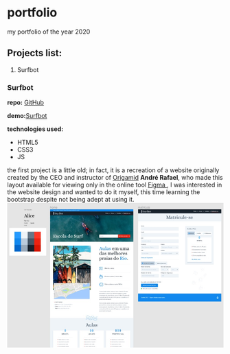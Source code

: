 # portfolio
my portfolio of the year 2020  
## Projects list: 
1. Surfbot   

### Surfbot
**repo:** [GitHub](http://github.com)
  
**demo:**[Surfbot](https://mr-fullstack.github.io/portfolio/surfbot/) 
  
**technologies used:**  
* HTML5
* CSS3
* JS  
  
the first project is a little old; in fact, it is a recreation of a website originally created by the CEO and instructor of 
[Origamid](https://www.origamid.com) **André Rafael**, who made this layout available for viewing only in the online tool 
[Figma ](https://www.figma.com/), I was interested in the website design and wanted to do it myself, this time learning the bootstrap despite not being adept at using it.
![Image of Surfbot](https://github.com/Mr-Fullstack/portfolio/blob/master/amostras/surfbot.png)

